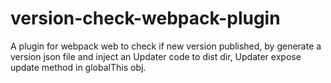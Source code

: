 # version-check-webpack-plugin
A plugin for webpack web to check if new version published, by generate a version json file and inject an Updater code to dist dir, Updater expose update method in globalThis obj.
